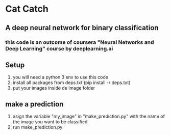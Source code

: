 # Cat Catch

## A deep neural network for binary classification
### this code is an outcome of coursera "Neural Networks and Deep Learning" course by deeplearning.ai

## Setup
1. you will need a python 3 env to use this code
1. install all packages from deps.txt (pip install -r deps.txt)
1. put your images inside de image folder

## make a prediction
1. asign the variable "my_image" in "make_prediction.py" with the name of the image you want to be classified
1. run make_prediction.py
